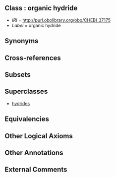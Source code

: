 
## Class : organic hydride

 * *IRI* = http://purl.obolibrary.org/obo/CHEBI_37175
 * *Label* = organic hydride

## Synonyms


## Cross-references


## Subsets


## Superclasses

 * [hydrides](../../CHEBI/92/CHEBI_33692.md)

## Equivalencies


## Other Logical Axioms


## Other Annotations


## External Comments

